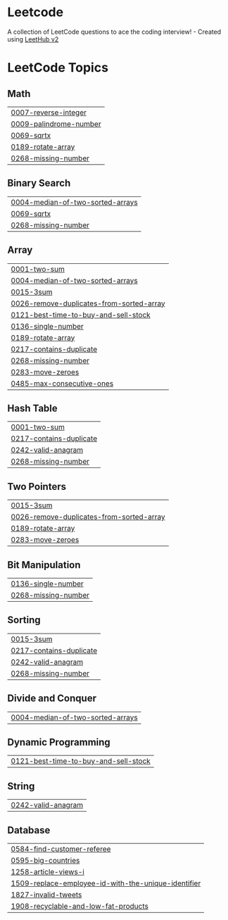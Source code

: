 # Leetcode
A collection of LeetCode questions to ace the coding interview! - Created using [LeetHub v2](https://github.com/arunbhardwaj/LeetHub-2.0)

<!---LeetCode Topics Start-->
# LeetCode Topics
## Math
|  |
| ------- |
| [0007-reverse-integer](https://github.com/Shubh-debug/Leetcode/tree/master/0007-reverse-integer) |
| [0009-palindrome-number](https://github.com/Shubh-debug/Leetcode/tree/master/0009-palindrome-number) |
| [0069-sqrtx](https://github.com/Shubh-debug/Leetcode/tree/master/0069-sqrtx) |
| [0189-rotate-array](https://github.com/Shubh-debug/Leetcode/tree/master/0189-rotate-array) |
| [0268-missing-number](https://github.com/Shubh-debug/Leetcode/tree/master/0268-missing-number) |
## Binary Search
|  |
| ------- |
| [0004-median-of-two-sorted-arrays](https://github.com/Shubh-debug/Leetcode/tree/master/0004-median-of-two-sorted-arrays) |
| [0069-sqrtx](https://github.com/Shubh-debug/Leetcode/tree/master/0069-sqrtx) |
| [0268-missing-number](https://github.com/Shubh-debug/Leetcode/tree/master/0268-missing-number) |
## Array
|  |
| ------- |
| [0001-two-sum](https://github.com/Shubh-debug/Leetcode/tree/master/0001-two-sum) |
| [0004-median-of-two-sorted-arrays](https://github.com/Shubh-debug/Leetcode/tree/master/0004-median-of-two-sorted-arrays) |
| [0015-3sum](https://github.com/Shubh-debug/Leetcode/tree/master/0015-3sum) |
| [0026-remove-duplicates-from-sorted-array](https://github.com/Shubh-debug/Leetcode/tree/master/0026-remove-duplicates-from-sorted-array) |
| [0121-best-time-to-buy-and-sell-stock](https://github.com/Shubh-debug/Leetcode/tree/master/0121-best-time-to-buy-and-sell-stock) |
| [0136-single-number](https://github.com/Shubh-debug/Leetcode/tree/master/0136-single-number) |
| [0189-rotate-array](https://github.com/Shubh-debug/Leetcode/tree/master/0189-rotate-array) |
| [0217-contains-duplicate](https://github.com/Shubh-debug/Leetcode/tree/master/0217-contains-duplicate) |
| [0268-missing-number](https://github.com/Shubh-debug/Leetcode/tree/master/0268-missing-number) |
| [0283-move-zeroes](https://github.com/Shubh-debug/Leetcode/tree/master/0283-move-zeroes) |
| [0485-max-consecutive-ones](https://github.com/Shubh-debug/Leetcode/tree/master/0485-max-consecutive-ones) |
## Hash Table
|  |
| ------- |
| [0001-two-sum](https://github.com/Shubh-debug/Leetcode/tree/master/0001-two-sum) |
| [0217-contains-duplicate](https://github.com/Shubh-debug/Leetcode/tree/master/0217-contains-duplicate) |
| [0242-valid-anagram](https://github.com/Shubh-debug/Leetcode/tree/master/0242-valid-anagram) |
| [0268-missing-number](https://github.com/Shubh-debug/Leetcode/tree/master/0268-missing-number) |
## Two Pointers
|  |
| ------- |
| [0015-3sum](https://github.com/Shubh-debug/Leetcode/tree/master/0015-3sum) |
| [0026-remove-duplicates-from-sorted-array](https://github.com/Shubh-debug/Leetcode/tree/master/0026-remove-duplicates-from-sorted-array) |
| [0189-rotate-array](https://github.com/Shubh-debug/Leetcode/tree/master/0189-rotate-array) |
| [0283-move-zeroes](https://github.com/Shubh-debug/Leetcode/tree/master/0283-move-zeroes) |
## Bit Manipulation
|  |
| ------- |
| [0136-single-number](https://github.com/Shubh-debug/Leetcode/tree/master/0136-single-number) |
| [0268-missing-number](https://github.com/Shubh-debug/Leetcode/tree/master/0268-missing-number) |
## Sorting
|  |
| ------- |
| [0015-3sum](https://github.com/Shubh-debug/Leetcode/tree/master/0015-3sum) |
| [0217-contains-duplicate](https://github.com/Shubh-debug/Leetcode/tree/master/0217-contains-duplicate) |
| [0242-valid-anagram](https://github.com/Shubh-debug/Leetcode/tree/master/0242-valid-anagram) |
| [0268-missing-number](https://github.com/Shubh-debug/Leetcode/tree/master/0268-missing-number) |
## Divide and Conquer
|  |
| ------- |
| [0004-median-of-two-sorted-arrays](https://github.com/Shubh-debug/Leetcode/tree/master/0004-median-of-two-sorted-arrays) |
## Dynamic Programming
|  |
| ------- |
| [0121-best-time-to-buy-and-sell-stock](https://github.com/Shubh-debug/Leetcode/tree/master/0121-best-time-to-buy-and-sell-stock) |
## String
|  |
| ------- |
| [0242-valid-anagram](https://github.com/Shubh-debug/Leetcode/tree/master/0242-valid-anagram) |
## Database
|  |
| ------- |
| [0584-find-customer-referee](https://github.com/Shubh-debug/Leetcode/tree/master/0584-find-customer-referee) |
| [0595-big-countries](https://github.com/Shubh-debug/Leetcode/tree/master/0595-big-countries) |
| [1258-article-views-i](https://github.com/Shubh-debug/Leetcode/tree/master/1258-article-views-i) |
| [1509-replace-employee-id-with-the-unique-identifier](https://github.com/Shubh-debug/Leetcode/tree/master/1509-replace-employee-id-with-the-unique-identifier) |
| [1827-invalid-tweets](https://github.com/Shubh-debug/Leetcode/tree/master/1827-invalid-tweets) |
| [1908-recyclable-and-low-fat-products](https://github.com/Shubh-debug/Leetcode/tree/master/1908-recyclable-and-low-fat-products) |
<!---LeetCode Topics End-->